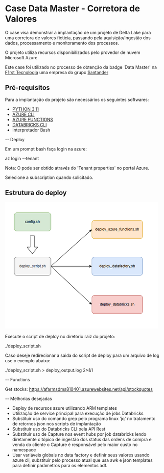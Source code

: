 # Case Data Master - Corretora de Valores

O case visa demonstrar a implantação de um projeto de Delta Lake para uma corretora de valores ficticia, passando pela aquisição/ingestão dos dados, processamento e monitoramento dos processos.

O projeto utiliza recursos disponibilizados pelo provedor de nuvem Microsoft Azure.

Este case foi utilizado no processo de obtenção da badge 'Data Master' na [F1rst Tecnologia](https://www.f1rst.com.br/first/#/) uma empresa do grupo [Santander](https://www.santander.com.br/)

## Pré-requisitos

Para a implantação do projeto são necessários os seguintes softwares:

- [PYTHON 3.11]()
- [AZURE CLI]()
- [AZURE FUNCTIONS]()
- [DATABRICKS CLI](https://docs.databricks.com/en/dev-tools/cli/install.html#source-install)
- Interpretador Bash


-- Deploy

Em um prompt bash faça login na azure:

az login --tenant <TENANT-ID>

Nota: O <TENANT-ID> pode ser obtido através do 'Tenant properties' no portal Azure.

Selecione a subscription quando solicitado.


## Estrutura do deploy

![Estrutura deploy](doc-images/estrutura_scripts_deploy.PNG)

Execute o script de deploy no diretório raiz do projeto:

./deploy_script.sh

Caso deseje redirecionar a saida do script de deploy para um arquivo de log use o exemplo abaixo:

./deploy_script.sh > deploy_output.log 2>&1


-- Functions

Get stocks:
https://afarmsdms810401.azurewebsites.net/api/stockquotes


-- Melhorias desejadas

- Deploy de recursos azure utilizando ARM templates
- Utilização de service principal para execução de jobs Databricks
- Substituir uso do comando grep pelo programa linux 'jq' no tratamento de retornos json nos scripts de implantação
- Substituir uso do Databricks CLI pela API Rest
- Substituir uso de Capture nos event hubs por job databricks lendo diretamente o tópico de ingestão dos status das ordens de compra e venda do cliente
  o Capture é responsável pelo maior custo no namespace
- Usar variáveis globais no data factory e definir seus valores usando azure cli, substituir pelo processo atual que usa awk e json templates para definir parâmetros para os elementos adf.
